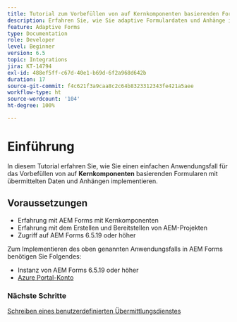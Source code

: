 ```yaml
---
title: Tutorial zum Vorbefüllen von auf Kernkomponenten basierenden Formularen mit Daten und Anhängen
description: Erfahren Sie, wie Sie adaptive Formulardaten und Anhänge im Azure Storage-Konto speichern und dort abrufen.
feature: Adaptive Forms
type: Documentation
role: Developer
level: Beginner
version: 6.5
topic: Integrations
jira: KT-14794
exl-id: 488ef5ff-c67d-40e1-b69d-6f2a968d642b
duration: 17
source-git-commit: f4c621f3a9caa8c2c64b8323312343fe421a5aee
workflow-type: ht
source-wordcount: '104'
ht-degree: 100%

---
```


# Einführung

In diesem Tutorial erfahren Sie, wie Sie einen einfachen Anwendungsfall für das Vorbefüllen von auf **Kernkomponenten** basierenden Formularen mit übermittelten Daten und Anhängen implementieren.

## Voraussetzungen

* Erfahrung mit AEM Forms mit Kernkomponenten
* Erfahrung mit dem Erstellen und Bereitstellen von AEM-Projekten
* Zugriff auf AEM Forms 6.5.19 oder höher

Zum Implementieren des oben genannten Anwendungsfalls in AEM Forms benötigen Sie Folgendes:

* Instanz von AEM Forms 6.5.19 oder höher
* [Azure Portal-Konto](https://portal.azure.com/)


### Nächste Schritte

[Schreiben eines benutzerdefinierten Übermittlungsdienstes](./create-custom-submit.md)
